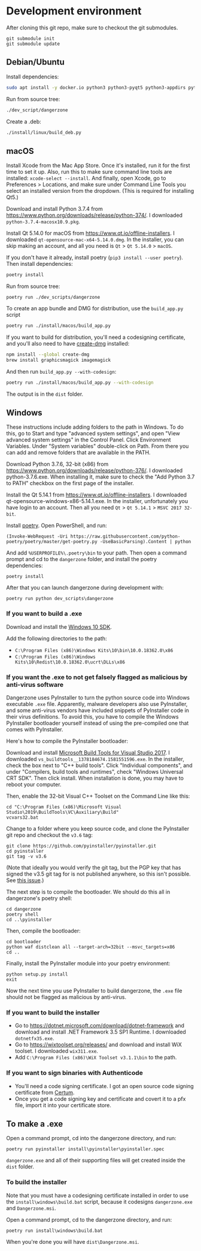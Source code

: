 # Development environment

After cloning this git repo, make sure to checkout the git submodules.

```
git submodule init
git submodule update
```

## Debian/Ubuntu

Install dependencies:

```sh
sudo apt install -y docker.io python3 python3-pyqt5 python3-appdirs python3-click python3-xdg
```

Run from source tree:

```sh
./dev_script/dangerzone
```

Create a .deb:

```sh
./install/linux/build_deb.py
```

## macOS

Install Xcode from the Mac App Store. Once it's installed, run it for the first time to set it up. Also, run this to make sure command line tools are installed: `xcode-select --install`. And finally, open Xcode, go to Preferences > Locations, and make sure under Command Line Tools you select an installed version from the dropdown. (This is required for installing Qt5.)

Download and install Python 3.7.4 from https://www.python.org/downloads/release/python-374/. I downloaded `python-3.7.4-macosx10.9.pkg`.

Install Qt 5.14.0 for macOS from https://www.qt.io/offline-installers. I downloaded `qt-opensource-mac-x64-5.14.0.dmg`. In the installer, you can skip making an account, and all you need is `Qt` > `Qt 5.14.0` > `macOS`.

If you don't have it already, install poetry (`pip3 install --user poetry`). Then install dependencies:

```sh
poetry install
```

Run from source tree:

```
poetry run ./dev_scripts/dangerzone
```

To create an app bundle and DMG for distribution, use the `build_app.py` script

```sh
poetry run ./install/macos/build_app.py
```

If you want to build for distribution, you'll need a codesigning certificate, and you'll also need to have [create-dmg](https://github.com/sindresorhus/create-dmg) installed:

```sh
npm install --global create-dmg
brew install graphicsmagick imagemagick
```

And then run `build_app.py --with-codesign`:

```sh
poetry run ./install/macos/build_app.py --with-codesign
```

The output is in the `dist` folder.

## Windows

These instructions include adding folders to the path in Windows. To do this, go to Start and type "advanced system settings", and open "View advanced system settings" in the Control Panel. Click Environment Variables. Under "System variables" double-click on Path. From there you can add and remove folders that are available in the PATH.

Download Python 3.7.6, 32-bit (x86) from https://www.python.org/downloads/release/python-376/. I downloaded python-3.7.6.exe. When installing it, make sure to check the "Add Python 3.7 to PATH" checkbox on the first page of the installer.

Install the Qt 5.14.1 from https://www.qt.io/offline-installers. I downloaded qt-opensource-windows-x86-5.14.1.exe. In the installer, unfortunately you have login to an account. Then all you need `Qt` > `Qt 5.14.1` > `MSVC 2017 32-bit`.

Install [poetry](https://python-poetry.org/). Open PowerShell, and run:

```
(Invoke-WebRequest -Uri https://raw.githubusercontent.com/python-poetry/poetry/master/get-poetry.py -UseBasicParsing).Content | python
```

And add `%USERPROFILE%\.poetry\bin` to your path. Then open a command prompt and cd to the `dangerzone` folder, and install the poetry dependencies:

```
poetry install
```

After that you can launch dangerzone during development with:

```
poetry run python dev_scripts\dangerzone
```

### If you want to build a .exe

Download and install the [Windows 10 SDK](https://developer.microsoft.com/en-US/windows/downloads/windows-10-sdk/).

Add the following directories to the path:

* `C:\Program Files (x86)\Windows Kits\10\bin\10.0.18362.0\x86`
* `C:\Program Files (x86)\Windows Kits\10\Redist\10.0.18362.0\ucrt\DLLs\x86`

### If you want the .exe to not get falsely flagged as malicious by anti-virus software

Dangerzone uses PyInstaller to turn the python source code into Windows executable `.exe` file. Apparently, malware developers also use PyInstaller, and some anti-virus vendors have included snippets of PyInstaller code in their virus definitions. To avoid this, you have to compile the Windows PyInstaller bootloader yourself instead of using the pre-compiled one that comes with PyInstaller.

Here's how to compile the PyInstaller bootloader:

Download and install [Microsoft Build Tools for Visual Studio 2017](https://www.visualstudio.com/downloads/#build-tools-for-visual-studio-2019). I downloaded `vs_buildtools__1378184674.1581551596.exe`. In the installer, check the box next to "C++ build tools". Click "Individual components", and under "Compilers, build tools and runtimes", check "Windows Universal CRT SDK". Then click install. When installation is done, you may have to reboot your computer.

Then, enable the 32-bit Visual C++ Toolset on the Command Line like this:

```
cd "C:\Program Files (x86)\Microsoft Visual Studio\2019\BuildTools\VC\Auxiliary\Build"
vcvars32.bat
```

Change to a folder where you keep source code, and clone the PyInstaller git repo and checkout the `v3.6` tag:

```
git clone https://github.com/pyinstaller/pyinstaller.git
cd pyinstaller
git tag -v v3.6
```

(Note that ideally you would verify the git tag, but the PGP key that has signed the v3.5 git tag for is not published anywhere, so this isn't possible. See [this issue](https://github.com/pyinstaller/pyinstaller/issues/4430).)

The next step is to compile the bootloader. We should do this all in dangerzone's poetry shell:

```
cd dangerzone
poetry shell
cd ..\pyinstaller
```

Then, compile the bootloader:

```
cd bootloader
python waf distclean all --target-arch=32bit --msvc_targets=x86
cd ..
```

Finally, install the PyInstaller module into your poetry environment:

```
python setup.py install
exit
```

Now the next time you use PyInstaller to build dangerzone, the `.exe` file should not be flagged as malicious by anti-virus.

### If you want to build the installer

* Go to https://dotnet.microsoft.com/download/dotnet-framework and download and install .NET Framework 3.5 SP1 Runtime. I downloaded `dotnetfx35.exe`.
* Go to https://wixtoolset.org/releases/ and download and install WiX toolset. I downloaded `wix311.exe`.
* Add `C:\Program Files (x86)\WiX Toolset v3.1.1\bin` to the path.

### If you want to sign binaries with Authenticode

* You'll need a code signing certificate. I got an open source code signing certificate from [Certum](https://www.certum.eu/certum/cert,offer_en_open_source_cs.xml).
* Once you get a code signing key and certificate and covert it to a pfx file, import it into your certificate store.

## To make a .exe

Open a command prompt, cd into the dangerzone directory, and run:

```
poetry run pyinstaller install\pyinstaller\pyinstaller.spec
```

`dangerzone.exe` and all of their supporting files will get created inside the `dist` folder.

### To build the installer

Note that you must have a codesigning certificate installed in order to use the `install\windows\build.bat` script, because it codesigns `dangerzone.exe` and `Dangerzone.msi`.

Open a command prompt, cd to the dangerzone directory, and run:

```
poetry run install\windows\build.bat
```

When you're done you will have `dist\Dangerzone.msi`.